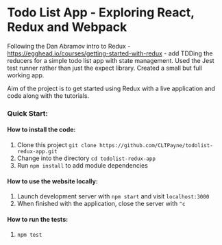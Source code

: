 # Todo List App - Exploring React, Redux and Webpack

Following the Dan Abramov intro to Redux - https://egghead.io/courses/getting-started-with-redux - add TDDing the reducers for a simple todo list app with state management. Used the Jest test runner rather than just the expect library. Created a small but full working app.

Aim of the project is to get started using Redux with a live application and code along with the tutorials.

### Quick Start:
#### How to install the code:
1. Clone this project ```git clone https://github.com/CLTPayne/todolist-redux-app.git```
2. Change into the directory ```cd todolist-redux-app```
3. Run ```npm install``` to add module dependencies

#### How to use the website locally:
1. Launch development server with ```npm start``` and visit ```localhost:3000```
2. When finished with the application, close the server with ```^c```

#### How to run the tests:
1. ```npm test```
